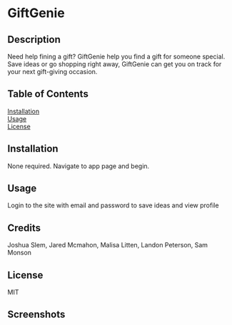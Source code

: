 # GiftGenie


## Description
Need help fining a gift? GiftGenie help you find a gift for someone special. Save ideas or go shopping right away, GiftGenie can get you on track for your next gift-giving occasion. 

## Table of Contents  
[Installation](##Installation)  
[Usage](##Usage)  
[License](##License)  

## Installation
None required. Navigate to app page and begin.

## Usage
Login to the site with email and password to save ideas and view profile

## Credits
Joshua Slem, Jared Mcmahon, Malisa Litten, Landon Peterson, Sam Monson
 
## License
MIT

## Screenshots
